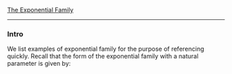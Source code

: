 [The Exponential Family](The%20Exponential%20Family.md)

---
### **Intro**

We list examples of exponential family for the purpose of referencing quickly. Recall that the form of the exponential family with a natural parameter is given by: 


